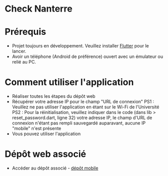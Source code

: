 # Check Nanterre 

# Prérequis
* Projet toujours en développement. Veuillez installer [Flutter](https://flutter.dev/docs/get-started/install) pour le lancer.
* Avoir un téléphone (Android de préférence) ouvert avec un émulateur ou relié au PC.

# Comment utiliser l'application

* Réaliser toutes les étapes du dépôt web
* Récupérer votre adresse IP pour le champ "URL de connexion"
PS1 : Veuillez ne pas utiliser l'application en étant sur le Wi-Fi de l'Université
PS2 : Pour la réinitialisation, veuillez indiquer dans le code (dans lib > reset_password.dart, ligne 32) votre adresse IP, le champ d'URL de connexion n'étant pas rempli sauvegardé auparavant, aucune IP "mobile" n'est présente
* Vous pouvez utiliser l'application

# Dépôt web associé

* Accéder au dépôt associé - [dépôt mobile](https://github.com/ChaudhryHaseeb/Check-Nanterre)
